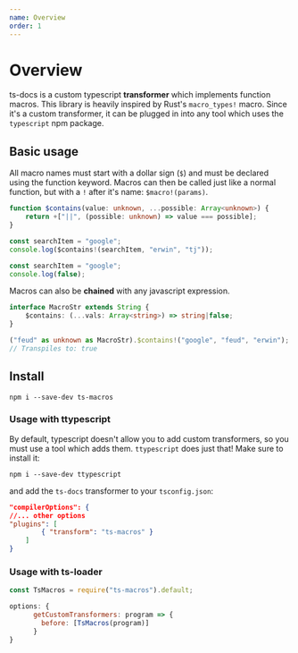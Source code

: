 ```yaml
---
name: Overview
order: 1
---
```


# Overview

ts-docs is a custom typescript **transformer** which implements function macros. This library is heavily inspired by Rust's `macro_types!` macro. Since it's a custom transformer, it can be plugged in into any tool which uses the `typescript` npm package.


## Basic usage

All macro names must start with a dollar sign (`$`) and must be declared using the function keyword. Macros can then be called just like a normal function, but with a `!` after it's name: `$macro!(params)`.

```ts --Macro
function $contains(value: unknown, ...possible: Array<unknown>) {
    return +["||", (possible: unknown) => value === possible];
}
```
```ts --Call
const searchItem = "google";
console.log($contains!(searchItem, "erwin", "tj")); 
```
```ts --Result
const searchItem = "google";
console.log(false);
```

Macros can also be **chained** with any javascript expression.

```ts
interface MacroStr extends String {
    $contains: (...vals: Array<string>) => string|false;
}

("feud" as unknown as MacroStr).$contains!("google", "feud", "erwin");
// Transpiles to: true
```

## Install

```
npm i --save-dev ts-macros
```

### Usage with ttypescript

By default, typescript doesn't allow you to add custom transformers, so you must use a tool which adds them. `ttypescript` does just that! Make sure to install it:

```
npm i --save-dev ttypescript
```

and add the `ts-docs` transformer to your `tsconfig.json`:

```json
"compilerOptions": {
//... other options
"plugins": [
        { "transform": "ts-macros" }
    ]
}
```

### Usage with ts-loader

```js
const TsMacros = require("ts-macros").default;

options: {
      getCustomTransformers: program => {
        before: [TsMacros(program)]
      }
}
```